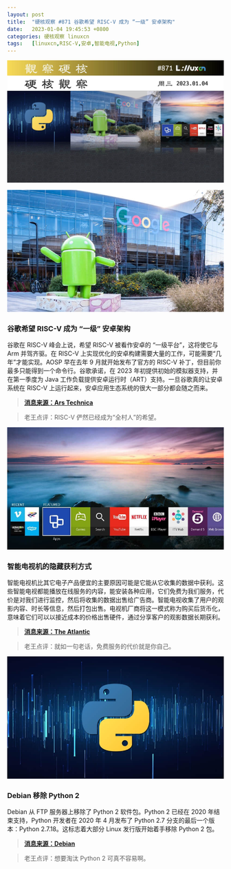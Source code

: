 ```yaml
---
layout: post
title:	"硬核观察 #871 谷歌希望 RISC-V 成为 “一级” 安卓架构"
date:	2023-01-04 19:45:53 +0800 
categories:	硬核观察 linuxcn 
tags:	[linuxcn,RISC-V,安卓,智能电视,Python]
---
```



![](/Asserts/Images/album/202301/04/194456at6rk8tr38l99urf.jpg)


![](/Asserts/Images/album/202301/04/194504z72q3qpebqj8mq3q.jpg)


### 谷歌希望 RISC-V 成为 “一级” 安卓架构


谷歌在 RISC-V 峰会上说，希望 RISC-V 被看作安卓的 “一级平台”，这将使它与 Arm 并驾齐驱。在 RISC-V 上实现优化的安卓构建需要大量的工作，可能需要“几年”才能实现。AOSP 早在去年 9 月就开始发布了官方的 RISC-V 补丁，但目前你最多只能得到一个命令行。谷歌承诺，在 2023 年初提供初始的模拟器支持，并在第一季度为 Java 工作负载提供安卓运行时（ART）支持。一旦谷歌真的让安卓系统在 RISC-V 上运行起来，安卓应用生态系统的很大一部分都会随之而来。



> 
> **[消息来源：Ars Technica](https://arstechnica.com/gadgets/2023/01/google-announces-official-android-support-for-risc-v/)**
> 
> 
> 



> 
> 老王点评：RISC-V 俨然已经成为“全村人”的希望。
> 
> 
> 


![](/Asserts/Images/album/202301/04/194516eqoob102o72l1ffb.jpg)


### 智能电视机的隐藏获利方式


智能电视机比其它电子产品便宜的主要原因可能是它能从它收集的数据中获利。这些智能电视都能播放在线服务的内容，能安装各种应用，它们免费为我们服务，代价是对我们进行监控，然后将收集的数据出售给广告商。智能电视收集了用户的观影内容、时长等信息，然后打包出售。电视机厂商将这一模式称为购买后货币化，意味着它们可以以接近成本的价格出售硬件，通过分享客户的观影数据长期获利。



> 
> **[消息来源：The Atlantic](https://www.theatlantic.com/technology/archive/2023/01/smart-tvs-sony-lg-cheap/672614/)**
> 
> 
> 



> 
> 老王点评：就如一句老话，免费服务的代价就是你自己。
> 
> 
> 


![](/Asserts/Images/album/202301/04/194530erk4is8c4xarmai4.jpg)


### Debian 移除 Python 2


Debian 从 FTP 服务器上移除了 Python 2 软件包。Python 2 已经在 2020 年结束支持，Python 开发者在 2020 年 4 月发布了 Python 2.7 分支的最后一个版本：Python 2.7.18。这标志着大部分 Linux 发行版开始着手移除 Python 2 包。



> 
> **[消息来源：Debian](https://bugs.debian.org/cgi-bin/bugreport.cgi?bug=1027108)**
> 
> 
> 



> 
> 老王点评：想要淘汰 Python 2 可真不容易啊。
> 
> 
>
